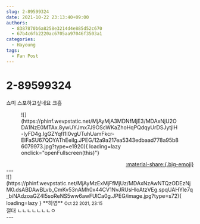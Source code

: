 ```yaml
---
slug: 2-89599324
date: 2021-10-22 23:13:40+09:00
authors:
  - 8387870b6a8258e3214d4e885d52c670
  - 67b4c6fb2220ac6705aa97046f3503a1
categories:
  - Hayoung
tags:
  - Fan Post
---
```


# 2-89599324

<div class="post-container" markdown="1">
<div class="content-container md-sidebar__scrollwrap" markdown="1">

쇼미  스포하고싶네요 크흠
<figure markdown="1">
![](https://phinf.wevpstatic.net/MjAyMjA3MDNfMjE3/MDAxNjU2ODA1NzE0MTAx.8ywUYJmx7J9OScWKaZhoHqPQdqyUrDSJytjlH-IyFD4g.IgGZYqfI1I0vgUTuhUamFkcr-EIFaSU67QDYAThEeiIg.JPEG/12a9a217ea5343edbaad778a95b86079973.jpg?type=e1920){ loading=lazy onclick="openFullscreen(this)"}
</figure>


</div>
</div>

<div style="text-align: right;" markdown="1">
<a href="https://weverse.io/fromis9/fanpost/2-89599324" style="text-align: right;">:material-share:{.big-emoji}</a>
</div>
---

<div class="comments-container md-sidebar__scrollwrap" markdown="1">
<div class="comment" markdown="1">
<div class='id-container' markdown="1">
![](https://phinf.wevpstatic.net/MjAyMzExMjFfMjUz/MDAxNzAwNTQzODEzNjM0.dsABDAwBLvb_CmKv53nAMh0x44CV1NvJRUsHloAtzVEg.spqUAHYle7q_biNAdzoaGZ4l5soReNS5ww6awFUlCa0g.JPEG/image.jpg?type=s72){ loading=lazy }
**<span class="artist">하영</span>** <small>Oct 22 2021, 23:15</small><br>
</div>
<div class='comment-body' markdown="1">
절대 ㄴㄴㄴㄴㄴㄴㄴㅇ
</div>
</div>
</div>
---

